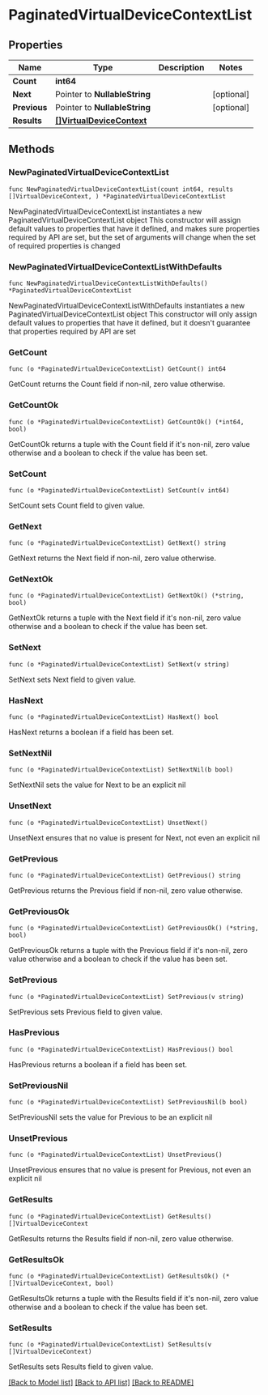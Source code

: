 # PaginatedVirtualDeviceContextList

## Properties

Name | Type | Description | Notes
------------ | ------------- | ------------- | -------------
**Count** | **int64** |  | 
**Next** | Pointer to **NullableString** |  | [optional] 
**Previous** | Pointer to **NullableString** |  | [optional] 
**Results** | [**[]VirtualDeviceContext**](VirtualDeviceContext.md) |  | 

## Methods

### NewPaginatedVirtualDeviceContextList

`func NewPaginatedVirtualDeviceContextList(count int64, results []VirtualDeviceContext, ) *PaginatedVirtualDeviceContextList`

NewPaginatedVirtualDeviceContextList instantiates a new PaginatedVirtualDeviceContextList object
This constructor will assign default values to properties that have it defined,
and makes sure properties required by API are set, but the set of arguments
will change when the set of required properties is changed

### NewPaginatedVirtualDeviceContextListWithDefaults

`func NewPaginatedVirtualDeviceContextListWithDefaults() *PaginatedVirtualDeviceContextList`

NewPaginatedVirtualDeviceContextListWithDefaults instantiates a new PaginatedVirtualDeviceContextList object
This constructor will only assign default values to properties that have it defined,
but it doesn't guarantee that properties required by API are set

### GetCount

`func (o *PaginatedVirtualDeviceContextList) GetCount() int64`

GetCount returns the Count field if non-nil, zero value otherwise.

### GetCountOk

`func (o *PaginatedVirtualDeviceContextList) GetCountOk() (*int64, bool)`

GetCountOk returns a tuple with the Count field if it's non-nil, zero value otherwise
and a boolean to check if the value has been set.

### SetCount

`func (o *PaginatedVirtualDeviceContextList) SetCount(v int64)`

SetCount sets Count field to given value.


### GetNext

`func (o *PaginatedVirtualDeviceContextList) GetNext() string`

GetNext returns the Next field if non-nil, zero value otherwise.

### GetNextOk

`func (o *PaginatedVirtualDeviceContextList) GetNextOk() (*string, bool)`

GetNextOk returns a tuple with the Next field if it's non-nil, zero value otherwise
and a boolean to check if the value has been set.

### SetNext

`func (o *PaginatedVirtualDeviceContextList) SetNext(v string)`

SetNext sets Next field to given value.

### HasNext

`func (o *PaginatedVirtualDeviceContextList) HasNext() bool`

HasNext returns a boolean if a field has been set.

### SetNextNil

`func (o *PaginatedVirtualDeviceContextList) SetNextNil(b bool)`

 SetNextNil sets the value for Next to be an explicit nil

### UnsetNext
`func (o *PaginatedVirtualDeviceContextList) UnsetNext()`

UnsetNext ensures that no value is present for Next, not even an explicit nil
### GetPrevious

`func (o *PaginatedVirtualDeviceContextList) GetPrevious() string`

GetPrevious returns the Previous field if non-nil, zero value otherwise.

### GetPreviousOk

`func (o *PaginatedVirtualDeviceContextList) GetPreviousOk() (*string, bool)`

GetPreviousOk returns a tuple with the Previous field if it's non-nil, zero value otherwise
and a boolean to check if the value has been set.

### SetPrevious

`func (o *PaginatedVirtualDeviceContextList) SetPrevious(v string)`

SetPrevious sets Previous field to given value.

### HasPrevious

`func (o *PaginatedVirtualDeviceContextList) HasPrevious() bool`

HasPrevious returns a boolean if a field has been set.

### SetPreviousNil

`func (o *PaginatedVirtualDeviceContextList) SetPreviousNil(b bool)`

 SetPreviousNil sets the value for Previous to be an explicit nil

### UnsetPrevious
`func (o *PaginatedVirtualDeviceContextList) UnsetPrevious()`

UnsetPrevious ensures that no value is present for Previous, not even an explicit nil
### GetResults

`func (o *PaginatedVirtualDeviceContextList) GetResults() []VirtualDeviceContext`

GetResults returns the Results field if non-nil, zero value otherwise.

### GetResultsOk

`func (o *PaginatedVirtualDeviceContextList) GetResultsOk() (*[]VirtualDeviceContext, bool)`

GetResultsOk returns a tuple with the Results field if it's non-nil, zero value otherwise
and a boolean to check if the value has been set.

### SetResults

`func (o *PaginatedVirtualDeviceContextList) SetResults(v []VirtualDeviceContext)`

SetResults sets Results field to given value.



[[Back to Model list]](../README.md#documentation-for-models) [[Back to API list]](../README.md#documentation-for-api-endpoints) [[Back to README]](../README.md)



